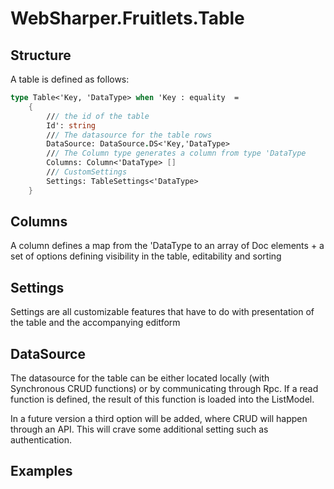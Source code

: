# WebSharper.Fruitlets.Table

## Structure

A table is defined as follows:

```fsharp
type Table<'Key, 'DataType> when 'Key : equality  =
    {
        /// the id of the table    
        Id': string
        /// The datasource for the table rows
        DataSource: DataSource.DS<'Key,'DataType>
        /// The Column type generates a column from type 'DataType
        Columns: Column<'DataType> []
        /// CustomSettings
        Settings: TableSettings<'DataType>
    }
```

## Columns

A column defines a map from the 'DataType to an array of Doc elements + a set of options defining visibility in the table, editability and sorting 

## Settings

Settings are all customizable features that have to do with presentation of the table and the accompanying editform

## DataSource

The datasource for the table can be either located locally (with Synchronous CRUD functions) or by communicating through Rpc. If a read function is defined, the result of this function is loaded into the ListModel.

In a future version a third option will be added, where CRUD will happen through an API. This will crave some additional setting such as authentication.

## Examples



